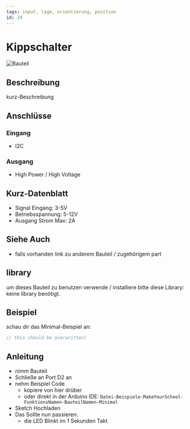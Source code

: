 ```yaml
---
tags: input, lage, orientierung, position
id: 24
---
```


# Kippschalter

![Bauteil](https://makeyourschool.de/wp-content/uploads/2018/10/24_kippschalter-1024x1024.jpg)

<!-- TODO: CONTENT change image -->
<!-- TODO: ARCHITECTURE multiple images? -->
<!-- do we need multiple images per part?-->
<!-- and if do we need a slider? -->

## Beschreibung

kurz-Beschreibung

## Anschlüsse

### Eingang

-   I2C

### Ausgang

-   High Power / High Voltage

## Kurz-Datenblatt

-   Signal Eingang: 3-5V
-   Betriebsspannung: 5-12V
-   Ausgang Strom Max: 2A

## Siehe Auch

-   falls vorhanden link zu anderem Bauteil / zugehörigem part

## library

um dieses Bauteil zu benutzen verwende / installiere bitte diese Library: keine library benötigt.

## Beispiel

schau dir das Minimal-Beispiel an:

```c++:./examples/grove_kippschalter_minimal/grove_kippschalter_minimal.ino
// this should be overwritten!
```

## Anleitung

<!-- TODO: CONTENT change guide -->

-   nimm Bauteil
-   Schließe an Port D2 an
-   nehm Beispiel Code
    -   kopiere von hier drüber
    -   oder direkt in der Arduino IDE:
        `Datei-Beispiele-MakeYourSchool-FunktionsNamen-BauteilNamen-Minimal`
-   Sketch Hochladen
-   Das Sollte nun passieren:
    -   die LED Blinkt im 1 Sekunden Takt
